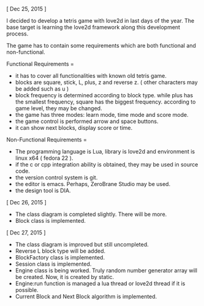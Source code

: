 [ Dec 25, 2015 ]

I decided to develop a tetris game with love2d in last days of the year.
The base target is learning the love2d framework along this development process.

The game has to contain some requirements which are both functional and non-functional.

Functional Requirements =
 - it has to cover all functionalities with known old tetris game.
 - blocks are square, stick, L, plus, z and reverse z. ( other characters may be added such as u )
 - block frequency is determined according to block type.
   while plus has the smallest frequency, square has the biggest frequency.
   according to game level, they may be changed.
 - the game has three modes: learn mode, time mode and score mode.
 - the game control is performed arrow and space buttons.
 - it can show next blocks, display score or time.

Non-Functional Requirements =
 - The programming language is Lua, library is love2d and environment is linux x64 ( fedora 22 ).
 - if the c or cpp integration ability is obtained, they may be used in source code.
 - the version control system is git.
 - the editor is emacs. Perhaps, ZeroBrane Studio may be used.
 - the design tool is DIA.

[ Dec 26, 2015 ]

- The class diagram is completed slightly. There will be more.
- Block class is implemented.

[ Dec 27, 2015 ]

- The class diagram is improved but still uncompleted.
- Reverse L block type will be added.
- BlockFactory class is implemented.
- Session class is implemented.
- Engine class is being worked. Truly random number generator array will be created.
  Now, it is created by static.
- Engine:run function is managed a lua thread or love2d thread if it is possible.
- Current Block and Next Block algorithm is implemented.